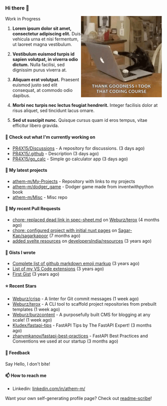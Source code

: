 ### Hi there 👋

<img align="right" src="assets/cat.gif" width="260">

Work in Progress

1. **Lorem ipsum dolor sit amet, consectetur adipiscing elit.** Duis vehicula urna et nisi fermentum, ut laoreet magna vestibulum.

2. **Vestibulum euismod turpis id sapien volutpat, in viverra odio dictum.** Nulla facilisi, sed dignissim purus viverra at.

3. **Aliquam erat volutpat.** Praesent euismod justo sed elit consequat, at commodo odio dapibus.

4. **Morbi nec turpis nec lectus feugiat hendrerit.** Integer facilisis dolor at risus aliquet, sed tincidunt lacus ornare.

5. **Sed ut suscipit nunc.** Quisque cursus quam id eros tempus, vitae efficitur libero gravida.

#### 👷 Check out what I'm currently working on

- [PR4X15/Discussions](https://github.com/PR4X15/Discussions) - A repository for discussions. (3 days ago)
- [PR4X15/.github](https://github.com/PR4X15/.github) - Description (3 days ago)
- [PR4X15/go_calc](https://github.com/PR4X15/go_calc) - Simple go calculator app (3 days ago)

#### 🌱 My latest projects

- [athem-m/My-Projects](https://github.com/athem-m/My-Projects) - Repository with links to my projects
- [athem-m/dodger_game](https://github.com/athem-m/dodger_game) - Dodger game made from inventwithpython book
- [athem-m/Misc](https://github.com/athem-m/Misc) - Misc repo



#### 🔨 My recent Pull Requests

- [chore: replaced dead link in spec-sheet.md](https://github.com/Weburz/terox/pull/6) on [Weburz/terox](https://github.com/Weburz/terox) (4 months ago)
- [chore: configured project with initial nuxt pages](https://github.com/Sagar-Kap/sagarkapoor/pull/160) on [Sagar-Kap/sagarkapoor](https://github.com/Sagar-Kap/sagarkapoor) (7 months ago)
- [added svelte resources](https://github.com/developersIndia/resources/pull/35) on [developersIndia/resources](https://github.com/developersIndia/resources) (3 years ago)

#### 📓 Gists I wrote

- [Complete list of github markdown emoji markup](https://gist.github.com/3b8d8fd538581d12f435e809166c1cce) (3 years ago)
- [List of my VS Code extensions](https://gist.github.com/cedd9dda8e27d260e7c5636292773502) (3 years ago)
- [First Gist](https://gist.github.com/d6e1f480c38fa22151ab88207f297ba1) (3 years ago)

#### ⭐ Recent Stars

- [Weburz/crisp](https://github.com/Weburz/crisp) - A linter for Git commit messages (1 week ago)
- [Weburz/terox](https://github.com/Weburz/terox) - A CLI tool to scaffold project repositories from prebuilt templates (1 week ago)
- [Weburz/burzcontent](https://github.com/Weburz/burzcontent) - A purposefully built CMS for blogging at any scale! (1 week ago)
- [Kludex/fastapi-tips](https://github.com/Kludex/fastapi-tips) - FastAPI Tips by The FastAPI Expert! (3 months ago)
- [zhanymkanov/fastapi-best-practices](https://github.com/zhanymkanov/fastapi-best-practices) - FastAPI Best Practices and Conventions we used at our startup (3 months ago)


#### 💬 Feedback

Say Hello, I don't bite!

#### 📫 How to reach me

- Linkedin: [linkedin.com/in/athem-m/](https://www.linkedin.com/in/athem-m/)

Want your own self-generating profile page? Check out [readme-scribe](https://github.com/muesli/readme-scribe)!


